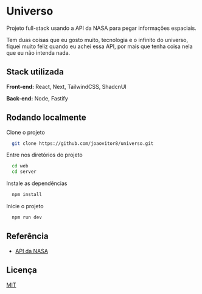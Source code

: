# Universo

 Projeto full-stack usando a API da NASA para pegar informações espaciais.

 Tem duas coisas que eu gosto muito, tecnologia e o infinito do universo, fiquei muito feliz quando eu achei essa API, por mais que tenha coisa nela que eu não intenda nada.


## Stack utilizada

**Front-end:** React, Next, TailwindCSS, ShadcnUI

**Back-end:** Node, Fastify


## Rodando localmente

Clone o projeto

```bash
  git clone https://github.com/joaovitor8/universo.git
```

Entre nos diretórios do projeto

```bash
  cd web
  cd server
```

Instale as dependências

```bash
  npm install
```

Inicie o projeto

```bash
  npm run dev
```


## Referência

 - [API da NASA](https://api.nasa.gov/)


## Licença

[MIT](https://choosealicense.com/licenses/mit/)

